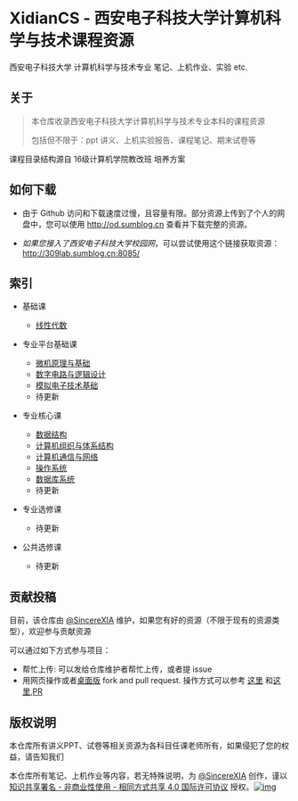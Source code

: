 # XidianCS - 西安电子科技大学计算机科学与技术课程资源

西安电子科技大学 计算机科学与技术专业 笔记、上机作业、实验 etc.

## 关于

> 本仓库收录西安电子科技大学计算机科学与技术专业本科的课程资源
>
> 包括但不限于：ppt 讲义、上机实验报告、课程笔记、期末试卷等

课程目录结构源自 16级计算机学院教改班 培养方案

## 如何下载

- 由于 Github 访问和下载速度过慢，且容量有限。部分资源上传到了个人的网盘中，您可以使用 <http://od.sumblog.cn> 查看并下载完整的资源。

- *如果您接入了西安电子科技大学校园网*，可以尝试使用这个链接获取资源：<http://309lab.sumblog.cn:8085/>

## 索引

- 基础课

  - [线性代数](/基础课/线性代数)

- 专业平台基础课

  - [微机原理与基础](https://github.com/SincereXIA/XidianCS/tree/master/%E4%B8%93%E4%B8%9A%E5%B9%B3%E5%8F%B0%E5%9F%BA%E7%A1%80%E8%AF%BE/%E5%BE%AE%E6%9C%BA%E5%8E%9F%E7%90%86%E4%B8%8E%E7%B3%BB%E7%BB%9F%E8%AE%BE%E8%AE%A1)
  - [数字电路与逻辑设计](https://github.com/SincereXIA/XidianCS/tree/master/专业平台基础课/数字电路与逻辑设计/)
  - [模拟电子技术基础](https://github.com/SincereXIA/XidianCS/tree/master/%E4%B8%93%E4%B8%9A%E5%B9%B3%E5%8F%B0%E5%9F%BA%E7%A1%80%E8%AF%BE/%E6%A8%A1%E6%8B%9F%E7%94%B5%E5%AD%90%E6%8A%80%E6%9C%AF%E5%9F%BA%E7%A1%80)
  - 待更新

- 专业核心课

  - [数据结构](https://github.com/SincereXIA/XidianCS/tree/master/%E4%B8%93%E4%B8%9A%E6%A0%B8%E5%BF%83%E8%AF%BE/%E6%95%B0%E6%8D%AE%E7%BB%93%E6%9E%84)
  - [计算机组织与体系结构](https://github.com/SincereXIA/XidianCS/tree/master/%E4%B8%93%E4%B8%9A%E6%A0%B8%E5%BF%83%E8%AF%BE/%E8%AE%A1%E7%AE%97%E6%9C%BA%E7%BB%84%E7%BB%87%E4%B8%8E%E4%BD%93%E7%B3%BB%E7%BB%93%E6%9E%84)
  - [计算机通信与网络](https://github.com/SincereXIA/XidianCS/tree/master/%E4%B8%93%E4%B8%9A%E6%A0%B8%E5%BF%83%E8%AF%BE/%E8%AE%A1%E7%AE%97%E6%9C%BA%E9%80%9A%E4%BF%A1%E4%B8%8E%E7%BD%91%E7%BB%9C)
  - [操作系统](https://github.com/SincereXIA/XidianCS/tree/master/%E4%B8%93%E4%B8%9A%E6%A0%B8%E5%BF%83%E8%AF%BE/%E6%93%8D%E4%BD%9C%E7%B3%BB%E7%BB%9F)
  - [数据库系统](https://github.com/SincereXIA/XidianCS/tree/master/%E4%B8%93%E4%B8%9A%E6%A0%B8%E5%BF%83%E8%AF%BE/%E6%95%B0%E6%8D%AE%E5%BA%93%E7%B3%BB%E7%BB%9F)
  - 待更新

- 专业选修课
  - 待更新
- 公共选修课
  - 待更新

## 贡献投稿

目前，该仓库由 [@SincereXIA](https://github.com/SincereXIA/) 维护，如果您有好的资源（不限于现有的资源类型），欢迎参与贡献资源

可以通过如下方式参与项目：

- 帮忙上传: 可以发给仓库维护者帮忙上传，或者提 issue
- 用网页操作或者[桌面版](https://desktop.github.com/) fork and pull request. 操作方式可以参考 [这里](https://blog.csdn.net/qq_29277155/article/details/51048990) 和[这里](https://blog.csdn.net/zhangw0_0/article/details/50667891),[PR](https://blog.csdn.net/huutu/article/details/51018317)

## 版权说明

本仓库所有讲义PPT、试卷等相关资源为各科目任课老师所有，如果侵犯了您的权益，请告知我们

本仓库所有笔记、上机作业等内容，若无特殊说明，为 [@SincereXIA](https://github.com/SincereXIA/) 创作，谨以[知识共享署名 - 非商业性使用 - 相同方式共享 4.0 国际许可协议](http://creativecommons.org/licenses/by-nc-sa/4.0/) 授权。[![img](https://camo.githubusercontent.com/d81c1a80f6c3d68d5f1a80b016db6802aa480411/68747470733a2f2f692e6372656174697665636f6d6d6f6e732e6f72672f6c2f62792d6e632d73612f342e302f38307831352e706e67)](https://camo.githubusercontent.com/d81c1a80f6c3d68d5f1a80b016db6802aa480411/68747470733a2f2f692e6372656174697665636f6d6d6f6e732e6f72672f6c2f62792d6e632d73612f342e302f38307831352e706e67)
